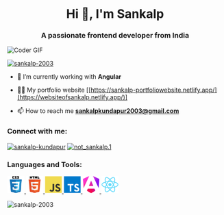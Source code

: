 <h1 align="center">Hi 👋, I'm Sankalp</h1>
<h3 align="center">A passionate frontend developer from India</h3>




<p align="left"> <img alt="Coder GIF" height=250 width=350 src="https://magiccopy.xyz/assets/images/hadder.gif" /> </p>

<p align="left"> <a href="https://github.com/ryo-ma/github-profile-trophy"><img src="https://github-profile-trophy.vercel.app/?username=sankalp-2003" alt="sankalp-2003" /></a> </p>

- 🌱 I’m currently working with **Angular**

- 👨‍💻 My portfolio website [[https://sankalp-portfoliowebsite.netlify.app/](https://websiteofsankalp.netlify.app/)]

- 📫 How to reach me **sankalpkundapur2003@gmail.com**

<h3 align="left">Connect with me:</h3>
<p align="left">
<a href="https://linkedin.com/in/sankalp-kundapur" target="blank"><img align="center" src="https://raw.githubusercontent.com/rahuldkjain/github-profile-readme-generator/master/src/images/icons/Social/linked-in-alt.svg" alt="sankalp-kundapur" height="30" width="40" /></a>
<a href="https://instagram.com/not_sankalp.1" target="blank"><img align="center" src="https://raw.githubusercontent.com/rahuldkjain/github-profile-readme-generator/master/src/images/icons/Social/instagram.svg" alt="not_sankalp.1" height="30" width="40" /></a>
</p>

<h3 align="left">Languages and Tools:</h3>
<p align="left"> <a href="https://www.w3schools.com/css/" target="_blank" rel="noreferrer"> <img src="https://raw.githubusercontent.com/devicons/devicon/master/icons/css3/css3-original-wordmark.svg" alt="css3" width="40" height="40"/> </a> <a href="https://www.w3.org/html/" target="_blank" rel="noreferrer"> <img src="https://raw.githubusercontent.com/devicons/devicon/master/icons/html5/html5-original-wordmark.svg" alt="html5" width="40" height="40"/> </a> <a href="https://developer.mozilla.org/en-US/docs/Web/JavaScript" target="_blank" rel="noreferrer"> <img src="https://raw.githubusercontent.com/devicons/devicon/master/icons/javascript/javascript-original.svg" alt="javascript" width="40" height="40"/> </a> <a href="https://www.typescriptlang.org/" target="_blank" rel="noreferrer">
  <img src="https://raw.githubusercontent.com/devicons/devicon/master/icons/typescript/typescript-original.svg" alt="typescript" width="40" height="40"/>
</a> <a href="https://angular.io/" target="_blank" rel="noreferrer">
  <img src="https://raw.githubusercontent.com/devicons/devicon/master/icons/angular/angular-original.svg" alt="angular" width="40" height="40"/>
</a>
<a href="https://reactjs.org/" target="_blank" rel="noreferrer">
  <img src="https://raw.githubusercontent.com/devicons/devicon/master/icons/react/react-original.svg" alt="react" width="40" height="40"/>
</a>
</p>

<p><img align="center" src="https://github-readme-stats.vercel.app/api/top-langs?username=sankalp-2003&show_icons=true&locale=en&layout=compact" alt="sankalp-2003" /></p>
